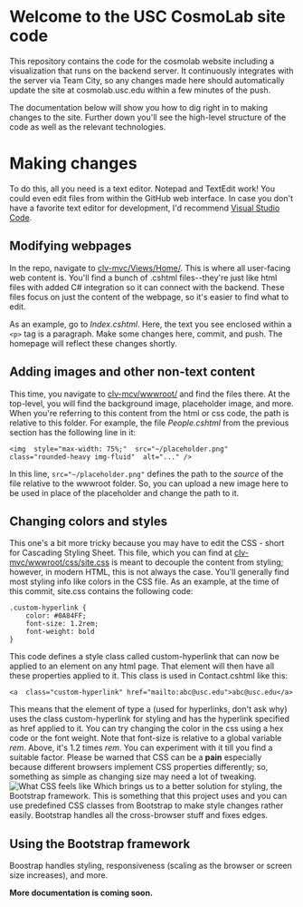 # Welcome to the USC CosmoLab site code

This repository contains the code for the cosmolab website including a visualization that runs on the backend server. It continuously integrates with the server via Team City, so any changes made here should automatically update the site at cosmolab.usc.edu within a few minutes of the push.

The documentation below will show you how to dig right in to making changes to the site. Further down you'll see the high-level structure of the code as well as the relevant technologies.


# Making changes

To do this, all you need is a text editor. Notepad and TextEdit work! You could even edit files from within the GitHub web interface. In case you don't have a favorite text editor for development, I'd recommend [Visual Studio Code](https://code.visualstudio.com/).

## Modifying webpages
In the repo, navigate to [clv-mvc/Views/Home/](https://github.com/usc-cosmolab/cosmolab-site/tree/master/clv-mvc/Views/Home). This is where all user-facing web content is. You'll find a bunch of .cshtml files--they're just like html files with added C# integration so it can connect with the backend. These files focus on just the content of the webpage, so it's easier to find what to edit.

As an example, go to *Index.cshtml*. Here, the text you see enclosed within a `<p>` tag is a paragraph. Make some changes here, commit, and push. The homepage will reflect these changes shortly.


## Adding images and other non-text content

This time, you navigate to [clv-mcv/wwwroot/](https://github.com/usc-cosmolab/cosmolab-site/tree/master/clv-mvc/wwwroot) and find the files there. At the top-level, you will find the background image, placeholder image, and more. When you're referring to this content from the html or css code, the path is relative to this folder. For example, the file *People.cshtml* from the previous section has the following line in it:

    <img  style="max-width: 75%;"  src="~/placeholder.png"  class="rounded-heavy img-fluid"  alt="..." />
In this line, `src="~/placeholder.png"` defines the path to the *source* of the file relative to the wwwroot folder. So, you can upload a new image here to be used in place of the placeholder and change the path to it.

## Changing colors and styles

This one's a bit more tricky because you may have to edit the CSS - short for Cascading Styling Sheet. This file, which you can find at [clv-mvc/wwwroot/css/site.css](https://github.com/usc-cosmolab/cosmolab-site/blob/master/clv-mvc/wwwroot/css/site.css) is meant to decouple the content from styling; however, in modern HTML, this is not always the case. You'll generally find most styling info like colors in the CSS file.
As an example, at the time of this commit, site.css contains the following code:

    .custom-hyperlink {
	    color: #0A84FF;
	    font-size: 1.2rem;
	    font-weight: bold
    }
This code defines a style class called custom-hyperlink that can now be applied to an element on any html page. That element will then have all these properties applied to it. This class is used in Contact.cshtml like this:

    <a  class="custom-hyperlink" href="mailto:abc@usc.edu">abc@usc.edu</a>
This means that the element of type a (used for hyperlinks, don't ask why) uses the class custom-hyperlink for styling and has the hyperlink specified as href applied to it. You can try changing the color in the css using a hex code or the font weight. Note that font-size is relative to a global variable *rem*. Above, it's 1.2 times *rem*. You can experiment with it till you find a suitable factor.
Please be warned that CSS can be a **pain** especially because different browsers implement CSS properties differently; so, something as simple as changing size may need a lot of tweaking.
![What CSS feels like](https://2.bp.blogspot.com/-41v6n3Vaf5s/UeRN_XJ0keI/AAAAAAAAN2Y/YxIHhddGiaw/s1600/css.gif)
Which brings us to a better solution for styling, the Bootstrap framework. This is something that this project uses and you can use predefined CSS classes from Bootstrap to make style changes rather easily. Bootstrap handles all the cross-browser stuff and fixes edges.

## Using the Bootstrap framework

Boostrap handles styling, responsiveness (scaling as the browser or screen size increases), and more.

**More documentation is coming soon.**
